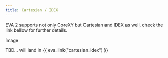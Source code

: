 ```yaml
---
title: Cartesian / IDEX
---
```


EVA 2 supports not only CoreXY but Cartesian and IDEX as well, check the link bellow for further details.

Image

TBD... will land in {{ eva_link("cartesian_idex") }}
